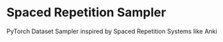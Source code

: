 # Spaced Repetition Sampler

PyTorch Dataset Sampler inspired by Spaced Repetition Systems like Anki
